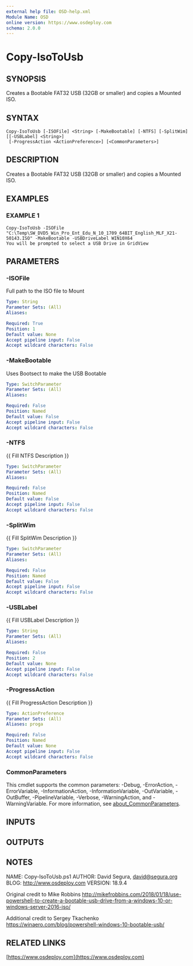 ```yaml
---
external help file: OSD-help.xml
Module Name: OSD
online version: https://www.osdeploy.com
schema: 2.0.0
---
```


# Copy-IsoToUsb

## SYNOPSIS
Creates a Bootable FAT32 USB (32GB or smaller) and copies a Mounted ISO.

## SYNTAX

```
Copy-IsoToUsb [-ISOFile] <String> [-MakeBootable] [-NTFS] [-SplitWim] [[-USBLabel] <String>]
 [-ProgressAction <ActionPreference>] [<CommonParameters>]
```

## DESCRIPTION
Creates a Bootable FAT32 USB (32GB or smaller) and copies a Mounted ISO.

## EXAMPLES

### EXAMPLE 1
```
Copy-IsoToUsb -ISOFile "C:\Temp\SW_DVD5_Win_Pro_Ent_Edu_N_10_1709_64BIT_English_MLF_X21-50143.ISO" -MakeBootable -USBDriveLabel WIN10X64
You will be prompted to select a USB Drive in GridView
```

## PARAMETERS

### -ISOFile
Full path to the ISO file to Mount

```yaml
Type: String
Parameter Sets: (All)
Aliases:

Required: True
Position: 1
Default value: None
Accept pipeline input: False
Accept wildcard characters: False
```

### -MakeBootable
Uses Bootsect to make the USB Bootable

```yaml
Type: SwitchParameter
Parameter Sets: (All)
Aliases:

Required: False
Position: Named
Default value: False
Accept pipeline input: False
Accept wildcard characters: False
```

### -NTFS
{{ Fill NTFS Description }}

```yaml
Type: SwitchParameter
Parameter Sets: (All)
Aliases:

Required: False
Position: Named
Default value: False
Accept pipeline input: False
Accept wildcard characters: False
```

### -SplitWim
{{ Fill SplitWim Description }}

```yaml
Type: SwitchParameter
Parameter Sets: (All)
Aliases:

Required: False
Position: Named
Default value: False
Accept pipeline input: False
Accept wildcard characters: False
```

### -USBLabel
{{ Fill USBLabel Description }}

```yaml
Type: String
Parameter Sets: (All)
Aliases:

Required: False
Position: 2
Default value: None
Accept pipeline input: False
Accept wildcard characters: False
```

### -ProgressAction
{{ Fill ProgressAction Description }}

```yaml
Type: ActionPreference
Parameter Sets: (All)
Aliases: proga

Required: False
Position: Named
Default value: None
Accept pipeline input: False
Accept wildcard characters: False
```

### CommonParameters
This cmdlet supports the common parameters: -Debug, -ErrorAction, -ErrorVariable, -InformationAction, -InformationVariable, -OutVariable, -OutBuffer, -PipelineVariable, -Verbose, -WarningAction, and -WarningVariable. For more information, see [about_CommonParameters](http://go.microsoft.com/fwlink/?LinkID=113216).

## INPUTS

## OUTPUTS

## NOTES
NAME:	Copy-IsoToUsb.ps1
AUTHOR:	David Segura, david@segura.org
BLOG:	http://www.osdeploy.com
VERSION:	18.9.4
        
Original credit to Mike Robbins
http://mikefrobbins.com/2018/01/18/use-powershell-to-create-a-bootable-usb-drive-from-a-windows-10-or-windows-server-2016-iso/

Additional credit to Sergey Tkachenko
https://winaero.com/blog/powershell-windows-10-bootable-usb/

## RELATED LINKS

[https://www.osdeploy.com](https://www.osdeploy.com)

